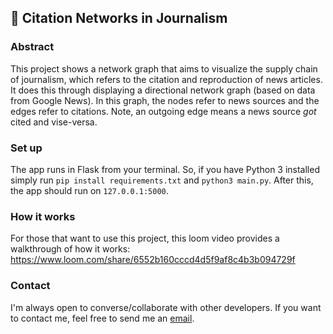 ## &#128270; Citation Networks in Journalism

### Abstract
This project shows a network graph that aims to visualize the supply chain of journalism, which refers to the citation and reproduction of news articles. It does this through displaying a directional network graph (based on data from Google News). In this graph, the nodes refer to news sources and the edges refer to citations. Note, an outgoing edge means a news source *got* cited and vise-versa.

### Set up
The app runs in Flask from your terminal. So, if you have Python 3 installed simply run `pip install requirements.txt` and `python3 main.py`. After this, the app should run on `127.0.0.1:5000`.

### How it works
For those that want to use this project, this loom video provides a walkthrough of how it works: https://www.loom.com/share/6552b160cccd4d5f9af8c4b3b094729f

### Contact
I'm always open to converse/collaborate with other developers. If you want to contact me, feel free to send me an [email](mailto:tpakats@gmail.com).
